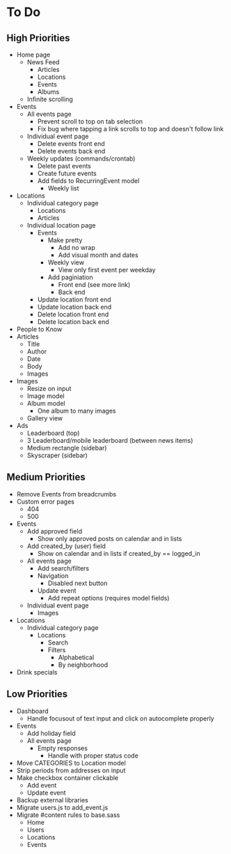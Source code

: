 # To Do

## High Priorities

- Home page
  - News Feed
    - Articles
    - Locations
    - Events
    - Albums
  - Infinite scrolling
- Events
  - All events page
    - Prevent scroll to top on tab selection
    - Fix bug where tapping a link scrolls to top and doesn't follow link
  - Individual event page
    - Delete events front end
    - Delete events back end
  - Weekly updates (commands/crontab)
    - Delete past events
    - Create future events
    - Add fields to RecurringEvent model
      - Weekly list
- Locations
  - Individual category page
    - Locations
    - Articles
  - Individual location page
    - Events
      - Make pretty
        - Add no wrap
        - Add visual month and dates
      - Weekly view
        - View only first event per weekday
      - Add paginiation
        - Front end (see more link)
        - Back end
    - Update location front end
    - Update location back end
    - Delete location front end
    - Delete location back end
- People to Know
- Articles
  - Title
  - Author
  - Date
  - Body
  - Images
- Images
  - Resize on input
  - Image model
  - Album model
    - One album to many images
  - Gallery view
- Ads
  - Leaderboard (top)
  - 3 Leaderboard/mobile leaderboard (between news items)
  - Medium rectangle (sidebar)
  - Skyscraper (sidebar)

## Medium Priorities

- Remove Events from breadcrumbs
- Custom error pages
  - 404
  - 500
- Events
  - Add approved field
    - Show only approved posts on calendar and in lists
  - Add created_by (user) field
    - Show on calendar and in lists if created_by == logged_in
  - All events page
    - Add search/filters
    - Navigation
      - Disabled next button
    - Update event
      - Add repeat options (requires model fields)
  - Individual event page
    - Images
- Locations
  - Individual category page
    - Locations
      - Search
      - Filters
        - Alphabetical
        - By neighborhood
- Drink specials

## Low Priorities

- Dashboard
  - Handle focusout of text input and click on autocomplete properly
- Events
  - Add holiday field
  - All events page
    - Empty responses
      - Handle with proper status code
- Move CATEGORIES to Location model
- Strip periods from addresses on input
- Make checkbox container clickable
  - Add event
  - Update event
- Backup external libraries
- Migrate users.js to add_event.js
- Migrate #content rules to base.sass
  - Home
  - Users
  - Locations
  - Events
